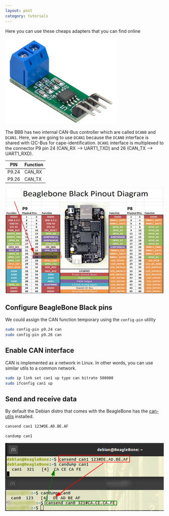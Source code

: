 ```yaml
---
layout: post
category: tutorials
---
```


Here you can use these cheaps adapters that you can find online

![tja1050](https://raw.githubusercontent.com/reymor/reymor.github.io/master/files/pics/tja1050.png)

The BBB has two internal CAN-Bus controller which are called `DCAN0` and `DCAN1`. Here, we are going to use `DCAN1` because the `DCAN0` interface is shared with I2C-Bus for cape-identification. `DCAN1` interface is multiplexed to the connector P9 pin 24 (CAN_RX --> UART1_TXD) and 26 (CAN_TX --> UART1_RXD).

| PIN   | Function | 
| ---   | ---      |
| P9.24 | CAN_RX   |
| P9.26 | CAN_TX   |

![beagleboneblack_pins](https://raw.githubusercontent.com/reymor/reymor.github.io/master/files/pics/beagleboneblack_pins.png)

## Configure BeagleBone Black pins

We could assign the CAN function temporary using the `config-pin` utility

```bash
sudo config-pin p9.24 can
sudo config-pin p9.26 can
```

## Enable CAN interface

CAN is implemented as a network in Linux. In other words, you can use similar utils to a common network. 

```bash
sudo ip link set can1 up type can bitrate 500000
sudo ifconfig can1 up
```

## Send and receive data

By default the Debian distro that comes with the BeagleBone has the [can-utils](https://github.com/linux-can/can-utils) installed.

```bash
cansend can1 123#DE.AD.BE.AF
```

```bash
candump can1
```

![can_send_recv](https://raw.githubusercontent.com/reymor/reymor.github.io/master/files/pics/can_send_recv.png)
